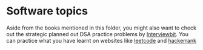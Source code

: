 # Software topics 

Aside from the books mentioned in this folder, you might also want to check out the strategic planned out DSA practice problems by [Interviewbit](https://www.interviewbit.com/practice/). 
You can practice what you have learnt on websites like [leetcode](https://www.leetcode.com) and [hackerrank](https://www.hackerrank.com)